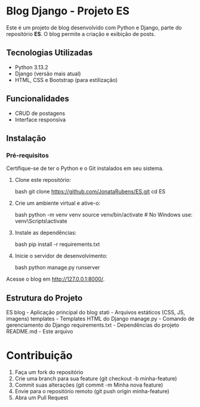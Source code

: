 # Blog Django - Projeto ES

Este é um projeto de blog desenvolvido com Python e Django, parte do repositório **ES**. O blog permite a criação e exibição de posts.

## Tecnologias Utilizadas

- Python 3.13.2
- Django (versão mais atual)
- HTML, CSS e Bootstrap (para estilização)

## Funcionalidades

- CRUD de postagens
- Interface responsiva

## Instalação

### Pré-requisitos

Certifique-se de ter o Python e o Git instalados em seu sistema.

1. Clone este repositório:

   bash
   git clone https://github.com/JonataRubens/ES.git
   cd ES
   

2. Crie um ambiente virtual e ative-o:

   bash
   python -m venv venv
   source venv/bin/activate  # No Windows use: venv\Scripts\activate
   

3. Instale as dependências:

   bash
   pip install -r requirements.txt
   

4. Inicie o servidor de desenvolvimento:

   bash
   python manage.py runserver
   

Acesse o blog em http://127.0.0.1:8000/.

## Estrutura do Projeto


ES
blog                 - Aplicação principal do blog
stati              - Arquivos estáticos (CSS, JS, imagens)
templates            - Templates HTML do Django
manage.py             - Comando de gerenciamento do Django
requirements.txt      - Dependências do projeto
README.md             - Este arquivo


# Contribuição

1. Faça um fork do repositório
2. Crie uma branch para sua feature (git checkout -b minha-feature)
3. Commit suas alterações (git commit -m Minha nova feature)
4. Envie para o repositório remoto (git push origin minha-feature)
5. Abra um Pull Request


